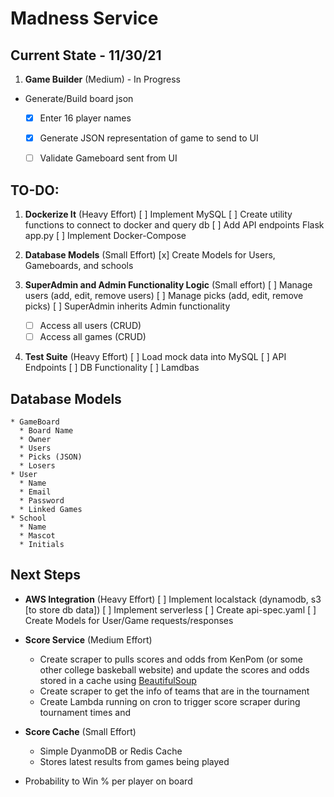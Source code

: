 # Madness Service

## Current State - 11/30/21
1. **Game Builder** (Medium) - In Progress
  * Generate/Build board json
	- [x] Enter 16 player names
	- [x] Generate JSON representation of game to send to UI
	- [ ] Validate Gameboard sent from UI


## TO-DO:
1. **Dockerize It** (Heavy Effort) 
   [ ] Implement MySQL
   [ ] Create utility functions to connect to docker and query db
   [ ] Add API endpoints Flask app.py
   [ ] Implement Docker-Compose

2. **Database Models** (Small Effort) 
   [x] Create Models for Users, Gameboards, and schools
 
3. **SuperAdmin and Admin Functionality Logic** (Small effort)
   [ ] Manage users (add, edit, remove users)
   [ ] Manage picks (add, edit, remove picks)
   [ ] SuperAdmin inherits Admin functionality
   *  [ ] Access all users (CRUD)
   *  [ ] Access all games (CRUD)

4. **Test Suite** (Heavy Effort)
   [ ] Load mock data into MySQL
   [ ] API Endpoints
   [ ] DB Functionality
   [ ] Lamdbas


##  Database Models
```
* GameBoard
  * Board Name
  * Owner
  * Users
  * Picks (JSON)
  * Losers
* User
  * Name
  * Email
  * Password
  * Linked Games 
* School
  * Name
  * Mascot
  * Initials
```

## Next Steps
* **AWS Integration** (Heavy Effort)
  [ ] Implement localstack (dynamodb, s3 [to store db data])
  [ ] Implement serverless
  [ ] Create api-spec.yaml
  [ ] Create Models for User/Game requests/responses

* **Score Service** (Medium Effort) 
   * Create scraper to pulls scores and odds from KenPom (or some other college baskeball website) and update the scores and odds stored in a cache using [BeautifulSoup](https://www.crummy.com/software/BeautifulSoup/bs4/doc/)
   * Create scraper to get the info of teams that are in the tournament 
   * Create Lambda running on cron to trigger score scraper during tournament times and 
    
* **Score Cache** (Small Effort)
   * Simple DyanmoDB or Redis Cache
   * Stores latest results from games being played

* Probability to Win % per player on board
  

